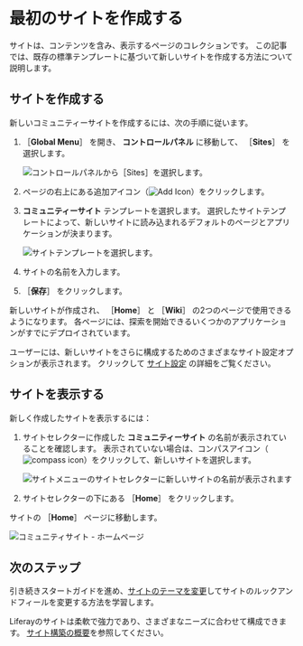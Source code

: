 # 最初のサイトを作成する

サイトは、コンテンツを含み、表示するページのコレクションです。 この記事では、既存の標準テンプレートに基づいて新しいサイトを作成する方法について説明します。

<a name="creating-a-site" />

## サイトを作成する

新しいコミュニティーサイトを作成するには、次の手順に従います。

1. ［**Global Menu**］ を開き、 **コントロールパネル** に移動して、 ［**Sites**］ を選択します。

    ![コントロールパネルから［Sites］を選択します。](./creating-your-first-site/images/01.png)

1. ページの右上にある追加アイコン（![Add Icon](../images/icon-add.png)）をクリックします。

1. **コミュニティーサイト** テンプレートを選択します。 選択したサイトテンプレートによって、新しいサイトに読み込まれるデフォルトのページとアプリケーションが決まります。

   ![サイトテンプレートを選択します。](./creating-your-first-site/images/02.png)

1. サイトの名前を入力します。

1. ［**保存**］ をクリックします。

新しいサイトが作成され、 ［**Home**］ と ［**Wiki**］ の2つのページで使用できるようになります。 各ページには、探索を開始できるいくつかのアプリケーションがすでにデプロイされています。

ユーザーには、新しいサイトをさらに構成するためのさまざまなサイト設定オプションが表示されます。 クリックして [サイト設定](../site-building/site_settings.html) の詳細をご覧ください。

<a name="viewing-the-site" />

## サイトを表示する

新しく作成したサイトを表示するには：

1. サイトセレクターに作成した **コミュニティーサイト** の名前が表示されていることを確認します。 表示されていない場合は、コンパスアイコン（![compass icon](../images/icon-compass.png)）をクリックして、新しいサイトを選択します。

    ![サイトメニューのサイトセレクターに新しいサイトの名前が表示されます](./creating-your-first-site/images/03.png)

1. サイトセレクターの下にある ［**Home**］ をクリックします。

サイトの ［**Home**］ ページに移動します。

![コミュニティサイト - ホームページ](./creating-your-first-site/images/04.png)

<a name="whats-next" />

## 次のステップ

引き続きスタートガイドを進め、[サイトのテーマを変更](./changing-your-sites-appearance.md)してサイトのルックアンドフィールを変更する方法を学習します。

Liferayのサイトは柔軟で強力であり、さまざまなニーズに合わせて構成できます。 [サイト構築の概要](../site-building/introduction-to-site-building.md)を参照してください。
